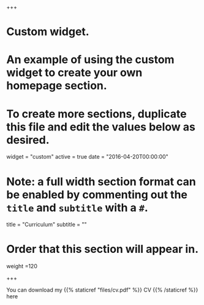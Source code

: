 +++
# Custom widget.
# An example of using the custom widget to create your own homepage section.
# To create more sections, duplicate this file and edit the values below as desired.
widget = "custom"
active = true
date = "2016-04-20T00:00:00"

# Note: a full width section format can be enabled by commenting out the `title` and `subtitle` with a `#`.
title = "Curriculum"
subtitle = ""

# Order that this section will appear in.
weight =120

+++

You can download my {{% staticref "files/cv.pdf" %}} CV {{% /staticref %}} here

